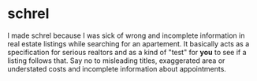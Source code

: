 # schrel

I made schrel because I was sick of wrong and incomplete information in real estate listings while searching for an apartement. It basically acts as a specification for serious realtors and as a kind of "test" for **you** to see if a listing follows that. Say no to misleading titles, exaggerated area or understated costs and incomplete information about appointments.


